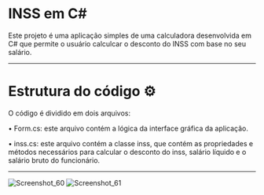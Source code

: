 # INSS em C#

Este projeto é uma aplicação simples de uma calculadora desenvolvida em C# que permite o usuário calculcar o desconto do INSS com base no seu salário.

<hr>

# Estrutura do código ⚙️

O código é dividido em dois arquivos:

•	Form.cs: este arquivo contém a lógica da interface gráfica da aplicação.

•	inss.cs: este arquivo contém a classe inss, que contém as propriedades e métodos necessários para calcular o desconto do inss, salário líquido e o salário bruto do funcionário.

<hr>

![Screenshot_60](https://github.com/roberttiss/INSS/assets/106879291/1570abbc-9211-4c57-9a92-e6a7a08f9ea0)
![Screenshot_61](https://github.com/roberttiss/INSS/assets/106879291/cdd06a9a-c8b1-4d2b-9570-f8bab52e0987)
